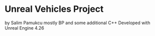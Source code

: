 # Unreal Vehicles Project
by Salim Pamukcu
mostly BP and some additional C++
Developed with Unreal Engine 4.26
